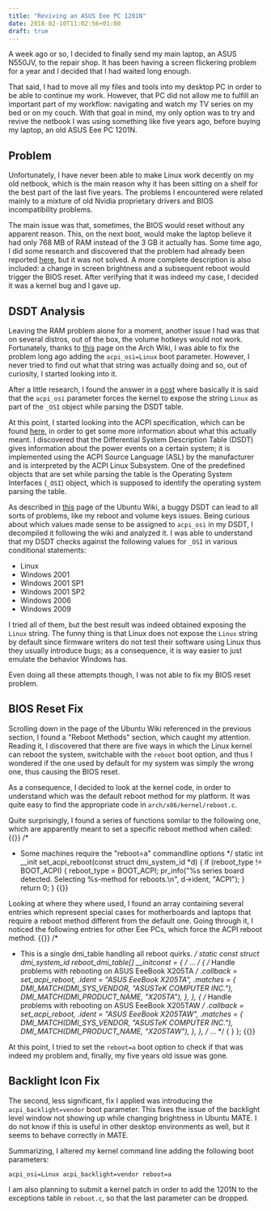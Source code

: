 ```yaml
---
title: "Reviving an ASUS Eee PC 1201N"
date: 2018-02-10T11:02:56+01:00
draft: true
---
```


A week ago or so, I decided to finally send my main laptop, an ASUS N550JV, to
the repair shop. It has been having a screen flickering problem for a year and
I decided that I had waited long enough.

That said, I had to move all my files and tools into my desktop PC in order to
be able to continue my work. However, that PC did not allow me to fulfill an
important part of my workflow: navigating and watch my TV series on my bed or
on my couch. With that goal in mind, my only option was to try and revive the
netbook I was using something like five years ago, before buying my laptop, an
old ASUS Eee PC 1201N.


## Problem
Unfortunately, I have never been able to make Linux work decently on my old
netbook, which is the main reason why it has been sitting on a shelf for the
best part of the last five years. The problems I encountered were related
mainly to a mixture of old Nvidia proprietary drivers and BIOS incompatibility
problems.

The main issue was that, sometimes, the BIOS would reset without any apparent
reason. This, on the next boot, would make the laptop believe it had only 768
MB of RAM instead of the 3 GB it actually has. Some time ago, I did some
research and discovered that the problem had already been reported
[here][kernel-bugzilla], but it was not solved. A more complete description is
also included: a change in screen brightness and a subsequent reboot would
trigger the BIOS reset. After verifying that it was indeed my case, I decided
it was a kernel bug and I gave up.

[kernel-bugzilla]: https://bugzilla.kernel.org/show_bug.cgi?id=15554 


## DSDT Analysis
Leaving the RAM problem alone for a moment, another issue I had was that on
several distros, out of the box, the volume hotkeys would not work.
Fortunately, thanks to [this][arch-1201n] page on the Arch Wiki, I was able to
fix the problem long ago adding the `acpi_osi=Linux` boot parameter. However, I
never tried to find out what that string was actually doing and so, out of
curiosity, I started looking into it.

[arch-1201n]: https://wiki.archlinux.org/index.php/ASUS_Eee_PC_1201N#1201N_lspci_output

After a little research, I found the answer in a [post][askubuntu] where
basically it is said that the `acpi_osi` parameter forces the kernel to expose
the string `Linux` as part of the `_OSI` object while parsing the DSDT table.

[askubuntu]: https://askubuntu.com/questions/28848/what-does-the-kernel-boot-parameter-set-acpi-osi-linux-do

At this point, I started looking into the ACPI specification, which can be found
[here][acpi-spec], in order to get some more information about what this
actually meant. I discovered that the Differential System Description Table
(DSDT) gives information about the power events on a certain system; it is
implemented using the ACPI Source Language (ASL) by the manufacturer and is
interpreted by the ACPI Linux Subsystem. One of the predefined objects that are
set while parsing the table is the Operating System Interfaces (`_OSI`) object,
which is supposed to identify the operating system parsing the table.

[acpi-spec]: http://www.acpi.info/spec.htm

As described in [this][ubuntu-bios] page of the Ubuntu Wiki, a buggy DSDT can
lead to all sorts of problems, like my reboot and volume keys issues. Being
curious about which values made sense to be assigned to `acpi_osi` in my DSDT,
I decompiled it following the wiki and analyzed it. I was able to understand
that my DSDT checks against the following values for `_OSI` in various
conditional statements:

* Linux
* Windows 2001
* Windows 2001 SP1
* Windows 2001 SP2
* Windows 2006
* Windows 2009

I tried all of them, but the best result was indeed obtained exposing the
`Linux` string. The funny thing is that Linux does not expose the `Linux` string
by default since firmware writers do not test their software using Linux thus
they usually introduce bugs; as a consequence, it is way easier to just emulate
the behavior Windows has.

Even doing all these attempts though, I was not able to fix my BIOS reset
problem.

[ubuntu-bios]: https://wiki.ubuntu.com/BIOSandUbuntu

## BIOS Reset Fix
Scrolling down in the page of the Ubuntu Wiki referenced in the previous
section, I found a "Reboot Methods" section, which caught my attention. Reading
it, I discovered that there are five ways in which the Linux kernel can reboot
the system, switchable with the `reboot` boot option, and thus I wondered if
the one used by default for my system was simply the wrong one, thus causing
the BIOS reset.

As a consequence, I decided to look at the kernel code, in order to understand
which was the default reboot method for my platform. It was quite easy to find
the appropriate code in `arch/x86/kernel/reboot.c`.

Quite surprisingly, I found a series of functions somilar to the following one,
which are apparently meant to set a specific reboot method when called:
{{<highlight C>}}
/*
 * Some machines require the "reboot=a" commandline options
 */
static int __init set_acpi_reboot(const struct dmi_system_id *d)
{
	if (reboot_type != BOOT_ACPI) {
		reboot_type = BOOT_ACPI;
		pr_info("%s series board detected. Selecting %s-method for reboots.\n",
			d->ident, "ACPI");
	}
	return 0;
}
{{</highlight>}}

Looking at where they where used, I found an array containing several entries
which represent special cases for motherboards and laptops that require a
reboot method different from the default one. Going through it, I noticed the
following entries for other Eee PCs, which force the ACPI reboot method.
{{<highlight C>}}
/*
 * This is a single dmi_table handling all reboot quirks.
 */
static const struct dmi_system_id reboot_dmi_table[] __initconst = {
/* ... */
	{	/* Handle problems with rebooting on ASUS EeeBook X205TA */
		.callback = set_acpi_reboot,
		.ident = "ASUS EeeBook X205TA",
		.matches = {
			DMI_MATCH(DMI_SYS_VENDOR, "ASUSTeK COMPUTER INC."),
			DMI_MATCH(DMI_PRODUCT_NAME, "X205TA"),
		},
	},
	{	/* Handle problems with rebooting on ASUS EeeBook X205TAW */
		.callback = set_acpi_reboot,
		.ident = "ASUS EeeBook X205TAW",
		.matches = {
			DMI_MATCH(DMI_SYS_VENDOR, "ASUSTeK COMPUTER INC."),
			DMI_MATCH(DMI_PRODUCT_NAME, "X205TAW"),
		},
	},
/* ... */
	{ }
};
{{</highlight>}}

At this point, I tried to set the `reboot=a` boot option to check if that was
indeed my problem and, finally, my five years old issue was gone.

## Backlight Icon Fix
The second, less significant, fix I applied was introducing the
`acpi_backlight=vendor` boot parameter. This fixes the issue of the backlight
level window not showing up while changing brightness in Ubuntu MATE. I do not
know if this is useful in other desktop environments as well, but it seems to
behave correctly in MATE.

Summarizing, I altered my kernel command line adding the following boot
parameters:

	acpi_osi=Linux acpi_backlight=vendor reboot=a

I am also planning to submit a kernel patch in order to add the 1201N to the
exceptions table in `reboot.c`, so that the last parameter can be dropped.
